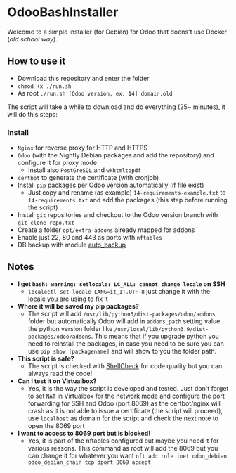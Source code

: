 # OdooBashInstaller

Welcome to a simple installer (for Debian) for Odoo that doens't use Docker (*old school way*).

## How to use it

* Download this repository and enter the folder
* `chmod +x ./run.sh`
* As root `./run.sh [Odoo version, ex: 14] domain.old`

The script will take a while to download and do everything (25~ minutes), it will do this steps:

### Install

* `Nginx` for reverse proxy for HTTP and HTTPS
* `Odoo` (with the Nightly Debian packages and add the repository) and configure it for proxy mode
  * Install also `PostGreSQL` and `wkhtmltopdf`
* `certbot` to generate the certificate (with cronjob)
* Install `pip` packages per Odoo version automatically (if file exist)
  * Just copy and rename (as example) `14-requirements-example.txt` to `14-requirements.txt` and add the packages (this step before running the script)
* Install `git` repositories and checkout to the Odoo version branch with `git-clone-repo.txt`
* Create a folder `opt/extra-addons` already mapped for addons
* Enable just 22, 80 and 443 as ports with `nftables`
* DB backup with module [auto_backup](https://github.com/Yenthe666/auto_backup)

## Notes

* **I get `bash: warning: setlocale: LC_ALL: cannot change locale` on SSH**
  * `localectl set-locale LANG=it_IT.UTF-8` just change it with the locale you are using to fix it
* **Where it will be saved my pip packages?**
  * The script will add `/usr/lib/python3/dist-packages/odoo/addons` folder but automatically Odoo will add in `addons_path` setting value the python version folder like `/usr/local/lib/python3.9/dist-packages/odoo/addons`. This means that if you upgrade python you need to reinstall the packages, in case you need to be sure you can use `pip show [packagename]` and will show to you the folder path.
* **This script is safe?**
  * The script is checked with [ShellCheck](https://www.shellcheck.net/) for code quality but you can always read the code!
* **Can I test it on Virtualbox?**
  * Yes, it is the way the script is developed and tested. Just don't forget to set `NAT` in Virtualbox for the network mode and configure the port forwarding for SSH and Odoo (port 8069) as the certbot/nginx will crash as it is not able to issue a certificate (the script will proceed), use `localhost` as domain for the script and check the next note to open the 8069 port
* **I want to access to 8069 port but is blocked!**
  * Yes, it is part of the nftables configured but maybe you need it for various reasons. This command as root will add the 8069 but you can change it for whatever you want `nft add rule inet odoo_debian odoo_debian_chain tcp dport 8069 accept`
